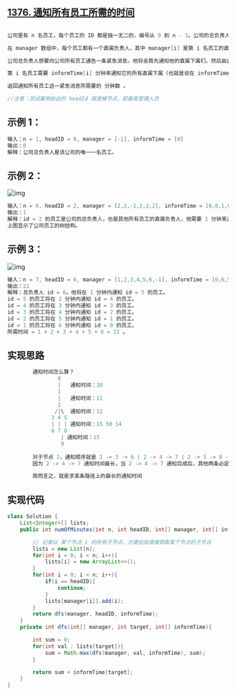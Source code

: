 ## **[1376. 通知所有员工所需的时间](https://leetcode-cn.com/problems/time-needed-to-inform-all-employees/)**

```java

公司里有 n 名员工，每个员工的 ID 都是独一无二的，编号从 0 到 n - 1。公司的总负责人通过 headID 进行标识。

在 manager 数组中，每个员工都有一个直属负责人，其中 manager[i] 是第 i 名员工的直属负责人。对于总负责人，manager[headID] = -1。题目保证从属关系可以用树结构显示。

公司总负责人想要向公司所有员工通告一条紧急消息。他将会首先通知他的直属下属们，然后由这些下属通知他们的下属，直到所有的员工都得知这条紧急消息。

第 i 名员工需要 informTime[i] 分钟来通知它的所有直属下属（也就是说在 informTime[i] 分钟后，他的所有直属下属都可以开始传播这一消息）。

返回通知所有员工这一紧急消息所需要的 分钟数 。

//注意：测试案例给出的 headId 就是根节点，即最高管理人员
```



## **示例 1：**

```java
输入：n = 1, headID = 0, manager = [-1], informTime = [0]
输出：0
解释：公司总负责人是该公司的唯一一名员工。
```





## **示例 2：**

![img](https://assets.leetcode-cn.com/aliyun-lc-upload/uploads/2020/03/08/graph.png)

```java
输入：n = 6, headID = 2, manager = [2,2,-1,2,2,2], informTime = [0,0,1,0,0,0]
输出：1
解释：id = 2 的员工是公司的总负责人，也是其他所有员工的直属负责人，他需要 1 分钟来通知所有员工。
上图显示了公司员工的树结构。
```





## **示例 3：**

![img](https://assets.leetcode-cn.com/aliyun-lc-upload/uploads/2020/03/08/1730_example_3_5.PNG)

```java
输入：n = 7, headID = 6, manager = [1,2,3,4,5,6,-1], informTime = [0,6,5,4,3,2,1]
输出：21
解释：总负责人 id = 6。他将在 1 分钟内通知 id = 5 的员工。
id = 5 的员工将在 2 分钟内通知 id = 4 的员工。
id = 4 的员工将在 3 分钟内通知 id = 3 的员工。
id = 3 的员工将在 4 分钟内通知 id = 2 的员工。
id = 2 的员工将在 5 分钟内通知 id = 1 的员工。
id = 1 的员工将在 6 分钟内通知 id = 0 的员工。
所需时间 = 1 + 2 + 3 + 4 + 5 + 6 = 21 。
```





## **实现思路**

```java
        通知时间怎么算？
                0
                |   通知时间：10
                1
                |   通知时间：11
                2
               /|\  通知时间：12
              3 4 5
              | | | 通知时间：15 50 14
              6 7 8
                 | 通知时间：15
                 9
        
        对于节点 2，通知顺序就是 2 -> 3 -> 6 | 2 -> 4 -> 7 | 2 -> 5 -> 8 -> 9
        因为 2 -> 4 -> 7 通知时间最长，当 2 -> 4 -> 7 通知完成后，其他两条必定也通知完成了

        简而言之，就是求某条路径上的最长的通知时间
```



## **实现代码**

```java
class Solution {
    List<Integer>[] lists;
    public int numOfMinutes(int n, int headID, int[] manager, int[] informTime) {

        // 记录以 某个节点 i 的所有子节点，方便后续直接获取某个节点的子节点
        lists = new List[n];
        for(int i = 0; i < n; i++){
            lists[i] = new ArrayList<>();
        }
        for(int i = 0; i < n; i++){
            if(i == headID){
                continue;
            }
            lists[manager[i]].add(i);
        }
        return dfs(manager, headID, informTime);
    }
    private int dfs(int[] manager, int target, int[] informTime){

        int sum = 0;
        for(int val : lists[target]){
            sum = Math.max(dfs(manager, val, informTime), sum);
        }

        return sum + informTime[target];
    }
}
```

